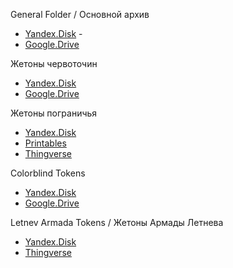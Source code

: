 General Folder / Основной архив

* [Yandex.Disk](https://disk.yandex.ru/d/VLVqtXCxKGeIQw) - 
* [Google.Drive](https://drive.google.com/drive/folders/1s0iOqe-i8IDPjKL2Yj5XbRgdXvEG0Xty?usp=drive_link)
  
Жетоны червоточин

* [Yandex.Disk](https://disk.yandex.ru/d/400KCzZQeFMeHw)
* [Google.Drive](https://drive.google.com/drive/folders/1ERX1LwWBxPxwiXBacJX4pka84OhKQOzI?usp=drive_link)

Жетоны пограничья

* [Yandex.Disk](https://disk.yandex.ru/d/grYKa4LgTVWaRw)
* [Printables](https://www.printables.com/model/1039085-twilight-imperium-4-prophecy-of-kings-frontier-tok)
* [Thingverse](https://www.thingiverse.com/thing:6779774)

Colorblind Tokens

* [Yandex.Disk](https://disk.yandex.ru/d/xRiZowGSRRoZww)
* [Google.Drive](https://drive.google.com/drive/folders/1GhfYgBaLPWRK1cOato9ZAeq1AUbQuG3d?usp=drive_link)

Letnev Armada Tokens / Жетоны Армады Летнева

* [Yandex.Disk](https://disk.yandex.ru/d/BTX-TWcEA61D3Q)
* [Thingverse](https://www.thingiverse.com/thing:6681228)
